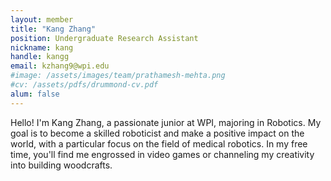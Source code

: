```yaml
---
layout: member
title: "Kang Zhang"
position: Undergraduate Research Assistant
nickname: kang
handle: kangg
email: kzhang9@wpi.edu
#image: /assets/images/team/prathamesh-mehta.png
#cv: /assets/pdfs/drummond-cv.pdf
alum: false
---
```

Hello!
I'm Kang Zhang, a passionate junior at WPI, majoring in Robotics. My goal is to become a skilled roboticist and make a positive impact on the world, with a particular focus on the field of medical robotics. In my free time, you'll find me engrossed in video games or channeling my creativity into building woodcrafts.
